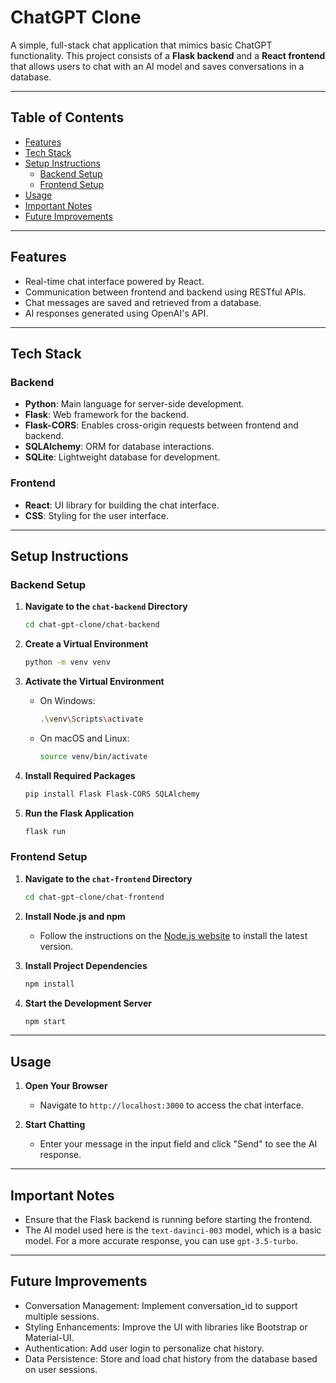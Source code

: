 # ChatGPT Clone

A simple, full-stack chat application that mimics basic ChatGPT functionality. This project consists of a **Flask backend** and a **React frontend** that allows users to chat with an AI model and saves conversations in a database.

---

## **Table of Contents**
- [Features](#features)
- [Tech Stack](#tech-stack)
- [Setup Instructions](#setup-instructions)
  - [Backend Setup](#backend-setup)
  - [Frontend Setup](#frontend-setup)
- [Usage](#usage)
- [Important Notes](#important-notes)
- [Future Improvements](#future-improvements)

---

## **Features**

- Real-time chat interface powered by React.
- Communication between frontend and backend using RESTful APIs.
- Chat messages are saved and retrieved from a database.
- AI responses generated using OpenAI's API.

---

## **Tech Stack**

### **Backend**
- **Python**: Main language for server-side development.
- **Flask**: Web framework for the backend.
- **Flask-CORS**: Enables cross-origin requests between frontend and backend.
- **SQLAlchemy**: ORM for database interactions.
- **SQLite**: Lightweight database for development.

### **Frontend**
- **React**: UI library for building the chat interface.
- **CSS**: Styling for the user interface.

---

## **Setup Instructions**

### **Backend Setup**

1. **Navigate to the `chat-backend` Directory**
   ```bash
   cd chat-gpt-clone/chat-backend
   ```

2. **Create a Virtual Environment**
   ```bash
   python -m venv venv
   ```

3. **Activate the Virtual Environment**
   - On Windows:
     ```bash
     .\venv\Scripts\activate
     ```
   - On macOS and Linux:
     ```bash
     source venv/bin/activate
     ```

4. **Install Required Packages**
   ```bash
   pip install Flask Flask-CORS SQLAlchemy
   ```

5. **Run the Flask Application**
   ```bash
   flask run
   ```

### **Frontend Setup**

1. **Navigate to the `chat-frontend` Directory**
   ```bash
   cd chat-gpt-clone/chat-frontend
   ```

2. **Install Node.js and npm**
   - Follow the instructions on the [Node.js website](https://nodejs.org/) to install the latest version.

3. **Install Project Dependencies**
   ```bash
   npm install
   ```

4. **Start the Development Server**
   ```bash
   npm start
   ```

---

## **Usage**

1. **Open Your Browser**
   - Navigate to `http://localhost:3000` to access the chat interface.

2. **Start Chatting**
   - Enter your message in the input field and click "Send" to see the AI response.

---

## **Important Notes**

- Ensure that the Flask backend is running before starting the frontend.
- The AI model used here is the `text-davinci-003` model, which is a basic model. For a more accurate response, you can use `gpt-3.5-turbo`.

---

## **Future Improvements**

- Conversation Management: Implement conversation_id to support multiple sessions.
- Styling Enhancements: Improve the UI with libraries like Bootstrap or Material-UI.
- Authentication: Add user login to personalize chat history.
- Data Persistence: Store and load chat history from the database based on user sessions.